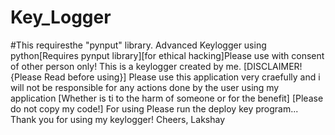 # Key_Logger
#This requiresthe "pynput" library.
Advanced Keylogger using python[Requires pynput library][for ethical hacking]Please use with consent of other person only!
This is a keylogger created by me.
                                      [DISCLAIMER!{Please Read before using}]
Please use this application very craefully and i will not be responsible for any actions done by the user using my application
[Whether is ti to the harm of someone or for the benefit]
[Please do not copy my code!]
For using Please run the deploy key program...
Thank you for using my keylogger!
Cheers,
Lakshay
